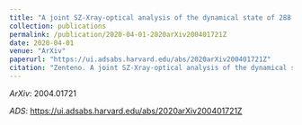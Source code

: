 ```yaml
---
title: "A joint SZ-Xray-optical analysis of the dynamical state of 288 massive galaxy clusters"
collection: publications
permalink: /publication/2020-04-01-2020arXiv200401721Z
date: 2020-04-01
venue: "ArXiv"
paperurl: "https://ui.adsabs.harvard.edu/abs/2020arXiv200401721Z"
citation: "Zenteno. A joint SZ-Xray-optical analysis of the dynamical state of 288 massive galaxy clusters. ArXiv, :, Apr 2020"
---
```


*ArXiv*: 2004.01721

*ADS*: https://ui.adsabs.harvard.edu/abs/2020arXiv200401721Z
